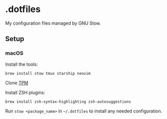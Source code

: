 # .dotfiles

My configuration files managed by GNU Stow.

## Setup

### macOS

Install the tools:

`brew install stow tmux starship neovim`

Clone [TPM](https://github.com/tmux-plugins/tpm)

Install ZSH plugins:

`brew install zsh-syntax-highlighting zsh-autosuggestions`

Run `stow <package_name>` in `~/.dotfiles` to install any needed configuration.
